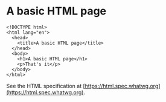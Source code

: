 # A basic HTML page

```
<!DOCTYPE html>
<html lang="en">
  <head>
    <title>A basic HTML page</title>
  </head>
  <body>
    <h1>A basic HTML page</h1>
    <p>That's it</p>
  </body>
</html>
```

See the HTML specification at [https://html.spec.whatwg.org](https://html.spec.whatwg.org).
